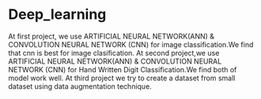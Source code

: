 # Deep_learning
At first project, we use ARTIFICIAL NEURAL NETWORK(ANN) & CONVOLUTION NEURAL NETWORK (CNN) for image classification.We find that cnn is best for image clasification.
At second project,we use ARTIFICIAL NEURAL NETWORK(ANN) & CONVOLUTION NEURAL NETWORK (CNN) for Hand Written Digit Classification.We find both of model work well.
At third project we try to create a dataset from small dataset using data augmentation technique.
